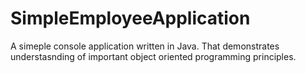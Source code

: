 # SimpleEmployeeApplication
A simeple console application written in Java. That demonstrates understasnding of important object oriented programming principles.
